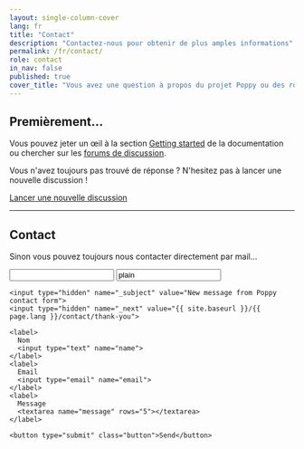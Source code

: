 ```yaml
---
layout: single-column-cover
lang: fr
title: "Contact"
description: "Contactez-nous pour obtenir de plus amples informations"
permalink: /fr/contact/
role: contact
in_nav: false
published: true
cover_title: "Vous avez une question à propos du projet Poppy ou des robots Poppy ?"
---
```


## Premièrement...

Vous pouvez jeter un œil à la section [Getting started](http://docs.poppy-project.org/en/getting-started/) de la documentation ou chercher sur les [forums de discussion](https://forum.poppy-project.org/).

Vous n'avez toujours pas trouvé de réponse ? N'hesitez pas à lancer une nouvelle discussion !

<div class="text-center clish">
  <a href="https://forum.poppy-project.org/" class="button success large">Lancer une nouvelle discussion</a>
</div>

<hr>

## Contact

Sinon vous pouvez toujours nous contacter directement par mail...

<div class="row">
  <form action="https://formspree.io/{{ site.data.social.email }}" method="post" class="columns">
    <input type="text" name="_gotcha" class="nodisp">
    <input type="text" name="_format" value="plain" class="nodisp">

    <input type="hidden" name="_subject" value="New message from Poppy contact form">
    <input type="hidden" name="_next" value="{{ site.baseurl }}/{{ page.lang }}/contact/thank-you">

    <label>
      Nom
      <input type="text" name="name">
    </label>
    <label>
      Email
      <input type="email" name="email">
    </label>
    <label>
      Message
      <textarea name="message" rows="5"></textarea>
    </label>

    <button type="submit" class="button">Send</button>
  </form>
</div>
